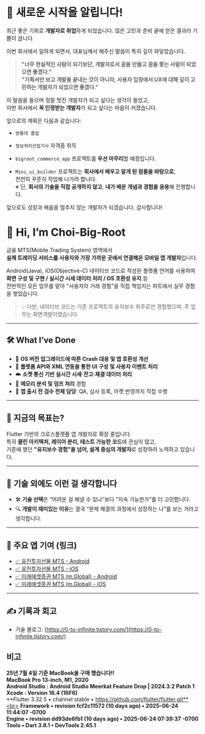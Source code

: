 # 🎉 새로운 시작을 알립니다!

최근 좋은 기회로 **개발자로 취업**하게 되었습니다. 많은 고민과 준비 끝에 얻은 결과라 기쁨이 큽니다.

이번 회사에서 일하게 되면서, 대표님께서 해주신 말씀이 특히 깊이 와닿았습니다.

> **"너무 현실적인 사람이 되기보단, 개발자로서 꿈을 만들고 꿈을 쫓는 사람이 되었으면 좋겠다."**  
> **"기획서만 보고 개발을 끝내는 것이 아니라, 사용자 입장에서 UX에 대해 깊이 고민하는 개발자가 되었으면 좋겠다."**

이 말씀을 들으며 정말 멋진 개발자가 되고 싶다는 생각이 들었고,  
이번 회사에서 **꼭 인정받는 개발자**가 되고 싶다는 마음이 커졌습니다.

앞으로의 계획은 다음과 같습니다:
- `방통대 졸업`
- `정보처리산업기사` 자격증 취득

  
- `bigroot_commerce_app` 프로젝트를 **우선 마무리**할 예정입니다.
- `Mini_ui_builder` 프로젝트는 **회사에서 배우고 알게 된 점들을 바탕으로**,  
  천천히 꾸준히 작업해 나가려 합니다.  
  ※ 단, **회사의 기술을 직접 공개하지 않고**, **내가 배운 개념과 경험을 응용**해 진행합니다.

앞으로도 성장과 배움을 멈추지 않는 개발자가 되겠습니다. 감사합니다!

# 👋 Hi, I’m Choi-Big-Root

금융 MTS(Mobile Trading System) 영역에서  
**실제 트레이딩 서비스를 사용자와 가장 가까운 곳에서 연결해온 모바일 앱 개발자**입니다.

Android(Java), iOS(Objective-C) 네이티브 코드로 작성된 플랫폼 언어를 사용하여  
**화면 구성 및 구현 / 실시간 시세 데이터 처리 / OS 호환성 유지** 등  
전반적인 모든 업무를 맡아 "사용자의 거래 경험"을 직접 책임지는 파트에서 실무 경험을 쌓았습니다.

> 💡 다만, 네이티브 코드는 기존 프로젝트의 유지보수 위주로만 경험했으며, 주 업무는 화면개발이였습니다.
---

## 🛠 What I’ve Done
- 🔧 **OS 버전 업그레이드에 따른 Crash 대응 및 앱 호환성 개선**  
- 🧩 **플랫폼 API와 XML 연동을 통한 UI 구성 및 사용자 이벤트 처리**  
- ☁️ **소켓 통신 기반 실시간 시세·잔고·체결 데이터 처리**  
- 🧪 **메모리 분석 및 덤프 처리** 경험  
- 🚀 **앱 출시 전 검수 전체 담당**: QA, 심사 등록, 마켓 반영까지 직접 수행

---

## 🎯 지금의 목표는?

Flutter 기반의 크로스플랫폼 앱 개발자로 확장 중입니다.  
특히 **클린 아키텍처, 레이어 분리, 테스트 가능한 코드**에 관심이 많고,  
기존에 했던 **"유지보수 경험"을 넘어, 설계 중심의 개발자**로 성장하려 노력하고 있습니다.

---

## 🧠 기술 외에도 이런 걸 생각합니다

- 🛠️ **기술 선택**은 “어려운 걸 해낼 수 있냐”보다 “지속 가능한가”를 더 고민합니다.
- 🔍 **개발이 재미있는 이유**는 결국 “문제 해결의 과정에서 성장하는 나”를 보는 거라고 생각합니다.

---

## 📱 주요 앱 기여 (링크)

- [✅ 유진투자선물 MTS - Android](https://play.google.com/store/apps/details?id=com.eugenefutures.mts)  
- [✅ 유진투자선물 MTS - iOS](https://apps.apple.com/kr/app/%EC%9C%A0%EC%A7%84%ED%88%AC%EC%9E%90%EC%84%A0%EB%AC%BC-smart-%EC%B1%94%ED%94%BC%EC%96%B8-futures/id1306570650)  
- [✅ 미래에셋증권 MTS (m.Global) - Android](https://play.google.com/store/apps/details?id=id.co.miraeassetdaewoo)  
- [✅ 미래에셋증권 MTS (m.Global) - iOS](https://apps.apple.com/kr/app/neo-hots/id1151264263)

---

## ✍️ 기록과 회고

- 기술 블로그: [https://0-to-infinite.tistory.com/](https://0-to-infinite.tistory.com/)


## 비고  
**25년 7월 4일 기준 MacBook을 구매 했습니다!!**<br>
**MacBook Pro 13-inch, M1, 2020**<br>
**Android Studio : Android Studio Meerkat Feature Drop | 2024.3.2 Patch 1**<br>
**Xcode : Version 16.4 (16F6)**<br>
**Flutter 3.32.5 • channel stable • https://github.com/flutter/flutter.git**<br>
**Framework • revision fcf2c11572 (10 days ago) • 2025-06-24 11:44:07 -0700**<br>
**Engine • revision dd93de6fb1 (10 days ago) • 2025-06-24 07:39:37 -0700**<br>
**Tools • Dart 3.8.1 • DevTools 2.45.1**<br>

